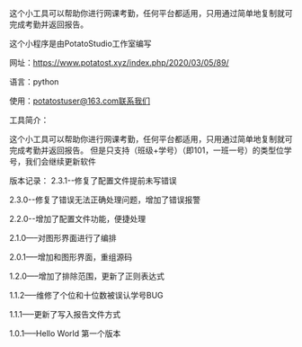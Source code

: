 这个小工具可以帮助你进行网课考勤，任何平台都适用，只用通过简单地复制就可完成考勤并返回报告。

这个小程序是由PotatoStudio工作室编写

网址：https://www.potatost.xyz/index.php/2020/03/05/89/

语言：python

使用：potatostuser@163.com联系我们



工具简介：

这个小工具可以帮助你进行网课考勤，任何平台都适用，只用通过简单地复制就可完成考勤并返回报告。
但是只支持（班级+学号）（即101，一班一号）的类型位学号，我们会继续更新软件



版本记录：
2.3.1--修复了配置文件提前未写错误

2.3.0--修复了错误无法正确处理问题，增加了错误报警

2.2.0--增加了配置文件功能，便捷处理

2.1.0—–对图形界面进行了编排

2.0.1—–增加和图形界面，重组源码

1.2.0—–增加了排除范围，更新了正则表达式

1.1.2—–维修了个位和十位数被误认学号BUG

1.1.1—–更新了写入报告文件方式

1.0.1—–Hello World 第一个版本
